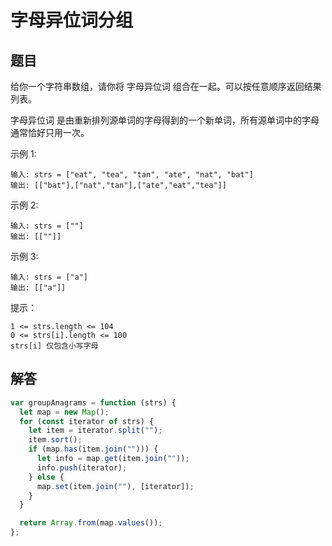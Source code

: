 # 字母异位词分组

## 题目
给你一个字符串数组，请你将 字母异位词 组合在一起。可以按任意顺序返回结果列表。

字母异位词 是由重新排列源单词的字母得到的一个新单词，所有源单词中的字母通常恰好只用一次。

示例 1:
```
输入: strs = ["eat", "tea", "tan", "ate", "nat", "bat"]
输出: [["bat"],["nat","tan"],["ate","eat","tea"]]
```
示例 2:
```
输入: strs = [""]
输出: [[""]]
```
示例 3:
```
输入: strs = ["a"]
输出: [["a"]]
```

提示：
```
1 <= strs.length <= 104
0 <= strs[i].length <= 100
strs[i] 仅包含小写字母
```

## 解答
```js
var groupAnagrams = function (strs) {
  let map = new Map();
  for (const iterator of strs) {
    let item = iterator.split("");
    item.sort();
    if (map.has(item.join(""))) {
      let info = map.get(item.join(""));
      info.push(iterator);
    } else {
      map.set(item.join(""), [iterator]);
    }
  }

  return Array.from(map.values());
};
```